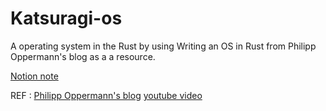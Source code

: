 # Katsuragi-os
 A operating system in the Rust by using Writing an OS in Rust from Philipp Oppermann's blog as a a resource.

[Notion note](https://mimoriko.notion.site/Section-1-Lilja-0-856efaad0e0b4b388bdce7b99a1f5462?pvs=4)

REF :
[Philipp Oppermann's blog](https://os.phil-opp.com/)
[youtube video](https://www.youtube.com/playlist?list=PLib6-zlkjfXkdCjQgrZhmfJOWBk_C2FTY)
